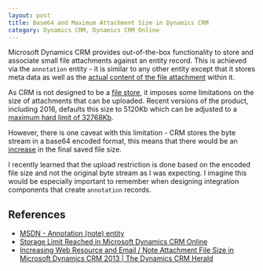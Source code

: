 ```yaml
---
layout: post
title: Base64 and Maximum Attachment Size in Dynamics CRM
category: Dynamics CRM, Dynamics CRM Online
---
```

Microsoft Dynamics CRM provides out-of-the-box functionality to store and associate small file attachments against an entity record. This is achieved via the `annotation` entity - it is similar to any other entity except that it stores meta data as well as the [actual content of the file attachment](https://msdn.microsoft.com/en-us/library/gg334398.aspx) within it. 

As CRM is not designed to be a [file store](http://www.optimalcrm.co.uk/storage-limit-reached-in-microsoft-dynamics-crm-online/), it imposes some limitations on the size of attachments that can be uploaded. Recent versions of the product, including 2016, defaults this size to 5120Kb which can be adjusted to a [maximum hard limit of 32768Kb](https://dynamicscrmherald.wordpress.com/2014/01/03/increasing-web-resource-and-email-note-attachment-file-size-in-microsoft-dynamics-crm-2013/). 

However, there is one caveat with this limitation - CRM stores the byte stream in a base64 encoded format, this means that there would be an [increase](http://stackoverflow.com/questions/4715415/base64-what-is-the-worst-possible-increase-in-space-usage) in the final saved file size. 

<!--excerpt-->

I recently learned that the upload restriction is done based on the encoded file size and not the original byte stream as I was expecting. I imagine this would be especially important to remember when designing integration components that create `annotation` records.

## References
- [MSDN - Annotation (note) entity](https://msdn.microsoft.com/en-us/library/gg334398.aspx)
- [Storage Limit Reached in Microsoft Dynamics CRM Online](http://www.optimalcrm.co.uk/storage-limit-reached-in-microsoft-dynamics-crm-online/) 
- [Increasing Web Resource and Email / Note Attachment File Size in Microsoft Dynamics CRM 2013 | The Dynamics CRM Herald](https://dynamicscrmherald.wordpress.com/2014/01/03/increasing-web-resource-and-email-note-attachment-file-size-in-microsoft-dynamics-crm-2013/)